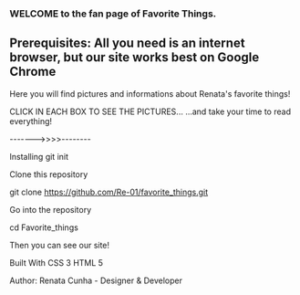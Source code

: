 
### WELCOME to the fan page of Favorite Things.


## Prerequisites: All you need is an internet browser, but our site works best on Google Chrome

Here you will find pictures and informations about Renata's favorite things!

CLICK IN EACH BOX TO SEE THE PICTURES...
...and take your time to read everything!

------->>>>--------

Installing git init

Clone this repository

git clone https://github.com/Re-01/favorite_things.git

Go into the repository

cd Favorite_things

Then you can see our site!

Built With CSS 3 HTML 5

Author: Renata Cunha - Designer & Developer
